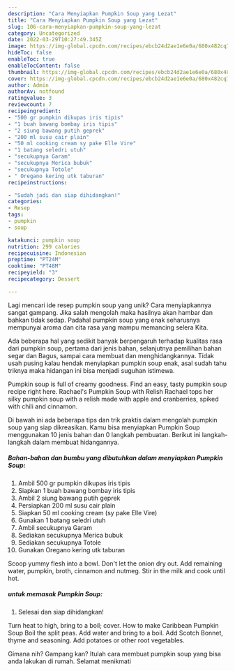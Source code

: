 ```yaml
---
description: "Cara Menyiapkan Pumpkin Soup yang Lezat"
title: "Cara Menyiapkan Pumpkin Soup yang Lezat"
slug: 106-cara-menyiapkan-pumpkin-soup-yang-lezat
category: Uncategorized
date: 2022-03-29T10:27:49.345Z
image: https://img-global.cpcdn.com/recipes/ebcb24d2ae1e6e0a/680x482cq70/pumpkin-soup-foto-resep-utama.jpg
hideToc: false
enableToc: true
enableTocContent: false
thumbnail: https://img-global.cpcdn.com/recipes/ebcb24d2ae1e6e0a/680x482cq70/pumpkin-soup-foto-resep-utama.jpg
cover: https://img-global.cpcdn.com/recipes/ebcb24d2ae1e6e0a/680x482cq70/pumpkin-soup-foto-resep-utama.jpg
author: Admin
authorAv: notfound
ratingvalue: 3
reviewcount: 7
recipeingredient:
- "500 gr pumpkin dikupas iris tipis"
- "1 buah bawang bombay iris tipis"
- "2 siung bawang putih geprek"
- "200 ml susu cair plain"
- "50 ml cooking cream sy pake Elle Vire"
- "1 batang seledri utuh"
- "secukupnya Garam"
- "secukupnya Merica bubuk"
- "secukupnya Totole"
- " Oregano kering utk taburan"
recipeinstructions:

- "Sudah jadi dan siap dihidangkan!"
categories:
- Resep
tags:
- pumpkin
- soup

katakunci: pumpkin soup 
nutrition: 299 calories
recipecuisine: Indonesian
preptime: "PT24M"
cooktime: "PT48M"
recipeyield: "3"
recipecategory: Dessert

---
```





Lagi mencari ide resep pumpkin soup yang unik? Cara menyiapkannya sangat gampang. Jika salah mengolah maka hasilnya akan hambar dan bahkan tidak sedap. Padahal pumpkin soup yang enak seharusnya mempunyai aroma dan cita rasa yang mampu memancing selera Kita.





Ada beberapa hal yang sedikit banyak berpengaruh terhadap kualitas rasa dari pumpkin soup, pertama dari jenis bahan, selanjutnya pemilihan bahan segar dan Bagus, sampai cara membuat dan menghidangkannya. Tidak usah pusing kalau hendak menyiapkan pumpkin soup enak,      asal sudah tahu triknya maka hidangan ini bisa menjadi suguhan istimewa.














Pumpkin soup is full of creamy goodness. Find an easy, tasty pumpkin soup recipe right here. Rachael&#39;s Pumpkin Soup with Relish Rachael tops her silky pumpkin soup with a relish made with apple and cranberries, spiked with chili and cinnamon.






Di bawah ini ada beberapa tips dan trik praktis dalam mengolah pumpkin soup yang siap dikreasikan. Kamu bisa menyiapkan Pumpkin Soup menggunakan 10 jenis bahan dan 0 langkah pembuatan. Berikut ini langkah-langkah dalam membuat hidangannya.

<!--inarticleads1-->

##### Bahan-bahan dan bumbu yang dibutuhkan dalam menyiapkan Pumpkin Soup:

1. Ambil 500 gr pumpkin dikupas iris tipis
1. Siapkan 1 buah bawang bombay iris tipis
1. Ambil 2 siung bawang putih geprek
1. Persiapkan 200 ml susu cair plain
1. Siapkan 50 ml cooking cream (sy pake Elle Vire)
1. Gunakan 1 batang seledri utuh
1. Ambil secukupnya Garam
1. Sediakan secukupnya Merica bubuk
1. Sediakan secukupnya Totole
1. Gunakan  Oregano kering utk taburan


Scoop yummy flesh into a bowl. Don&#39;t let the onion dry out. Add remaining water, pumpkin, broth, cinnamon and nutmeg. Stir in the milk and cook until hot. 

<!--inarticleads2-->

#####  untuk memasak Pumpkin Soup:


1. Selesai dan siap dihidangkan!

Turn heat to high, bring to a boil; cover. How to make Caribbean Pumpkin Soup Boil the split peas. Add water and bring to a boil. Add Scotch Bonnet, thyme and seasoning. Add potatoes or other root vegetables. 

Gimana nih? Gampang kan? Itulah cara membuat pumpkin soup yang bisa anda lakukan di rumah. Selamat menikmati
